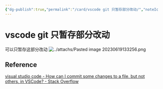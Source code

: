 ```yaml
---
{"dg-publish":true,"permalink":"/card/vscode git 只暂存部分改动/","noteIcon":"2","created":"2023-06-19T13:32:23+08:00","updated":"2024-02-29T23:41:01+08:00"}
---
```



# vscode git 只暂存部分改动

可以只暂存这部分改动
![../attachs/Pasted image 20230619133256.png](/img/user/attachs/Pasted%20image%2020230619133256.png)

## Reference

[visual studio code - How can I commit some changes to a file, but not others, in VSCode? - Stack Overflow](https://stackoverflow.com/questions/34730585/how-can-i-commit-some-changes-to-a-file-but-not-others-in-vscode)